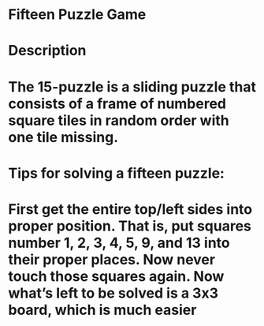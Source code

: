 
<h1>Fifteen Puzzle Game<h1>

<h1>Description<h1>
The 15-puzzle is a sliding puzzle that consists of a frame of numbered square tiles in random order with one tile missing.

<h1>Tips for solving a fifteen puzzle: <h1>

First get the entire top/left sides into proper position. That is, put squares number 1, 2, 3, 4, 5, 9, and 13 into their proper places. Now never touch those squares again. Now what’s left to be solved is a 3x3 board, which is much easier 
